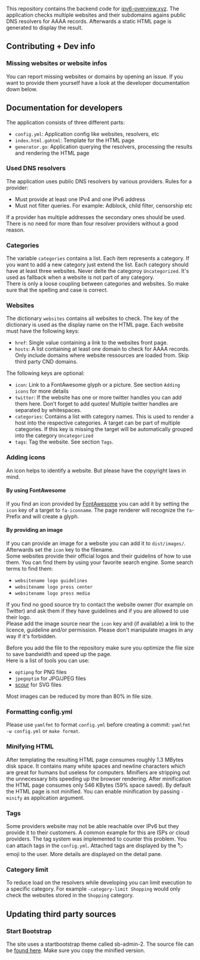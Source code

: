 This repository contains the backend code for [ipv6-overview.xyz](https://ipv6-overview.xyz). The application checks multiple websites and their subdomains agains public DNS resolvers for AAAA records. Afterwards a static HTML page is generated to display the result.

## Contributing + Dev info

### Missing websites or website infos

You can report missing websites or domains by opening an issue. If you want to provide them yourself have a look at the developer documentation down below.

## Documentation for developers

The application consists of three different parts:

- `config.yml`: Application config like websites, resolvers, etc
- `index.html.gohtml`: Template for the HTML page
- `generator.go`: Application querying the resolvers, processing the results and rendering the HTML page

### Used DNS resolvers

The application uses public DNS resolvers by various providers. Rules for a provider:

- Must provide at least one IPv4 and one IPv6 address
- Must not filter queries. For example: Adblock, child filter, censorship etc

If a provider has multiple addresses the secondary ones should be used. There is no need for more than four resolver providers without a good reason.

### Categories

The variable `categories` contains a list. Each item represents a category. If you want to add a new category just extend the list. Each category should have at least three websites. Never delte the categoroy `Uncategorized`. It's used as fallback when a website is not part of any category.   
There is only a loose coupling between categories and websites. So make sure that the spelling and case is correct.

### Websites

The dictionary `websites` contains all websites to check. The key of the dictionary is used as the display name on the HTML page. Each website must have the following keys:

- `href`: Single value containing a link to the websites front page.
- `hosts`: A list containing at least one domain to check for AAAA records. Only include domains where website ressources are loaded from. Skip third party CND domains.

The following keys are optional:

- `icon`: Link to a FontAwesome glyph or a picture. See section `Adding icons` for more details
- `twitter`: If the website has one or more twitter handles you can add them here. Don't forget to add quotes! Multiple twitter handles are separated by whitespaces.
- `categories`: Contains a list with category names. This is used to render a host into the respective categories. A target can be part of multiple categories. If this key is missing the target will be automatically grouped into the category `Uncategorized`
- `tags`: Tag the website. See section `Tags`.

### Adding icons

An icon helps to identify a website. But please have the copyright laws in mind.

#### By using FontAwesome

If you find an icon provided by [FontAwesome](https://fontawesome.com/icons?d=gallery&s=brands) you can add it by setting the `icon` key of a target to `fa-iconname`. The page renderer will recognize the `fa`-Prefix and will create a glyph.

#### By providing an image

If you can provide an image for a website you can add it to `dist/images/`. Afterwards set the `icon` key to the filename.   
Some websites provide their official logos and their guidelins of how to use them. You can find them by using your favorite search engine. Some search terms to find them:

- `websitename logo guidelines`
- `websitename logo press center`
- `websitename logo press media`

If you find no good source try to contact the website owner (for example on Twitter) and ask them if they have guidelines and if you are allowed to use their logo.   
Please add the image source near the `icon` key and (if available) a link to the licence, guideline and/or permission. Please don't manipulate images in any way if it's forbidden.

Before you add the file to the repository make sure you optimize the file size to save bandwidth and speed up the page.   
Here is a list of tools you can use:

- `optipng` for PNG files
- `jpegoptim` for JPG/JPEG files
- [scour](https://github.com/scour-project/scour) for SVG files

Most images can be reduced by more than 80% in file size.

### Formatting config.yml

Please use `yamlfmt` to format `config.yml` before creating a commit: `yamlfmt -w config.yml` or `make format`.

### Minifying HTML

After templating the resulting HTML page consumes roughly 1.3 MBytes disk space. It contains many white spaces and newline characters which are great for humans but useless for computers. Minifiers are stripping out the unnecessary bits speeding up the browser rendering. After minification the HTML page consumes only 546 KBytes (59% space saved). By default the HTML page is not minified. You can enable minification by passing `-minify` as application argument.

### Tags

Some providers website may not be able reachable over IPv6 but they provide it to their customers. A common example for this are ISPs or cloud providers. The tag system was implemented to counter this problem. You can attach tags in the `config.yml`. Attached tags are displayed by the 🏷️ emoji to the user. More details are displayed on the detail pane.

### Category limit

To reduce load on the resolvers while developing you can limit execution to a specific category. For example `-category-limit Shopping` would only check the websites stored in the `Shopping` category.

## Updating third party sources

### Start Bootstrap

The site uses a startbootstrap theme called sb-admin-2. The source file can be [found here](https://startbootstrap.com/themes/sb-admin-2/). Make sure you copy the minified version.
